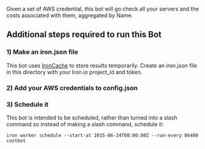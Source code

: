 Given a set of AWS credential, this bot will go check all your servers and the costs associated with them, aggregated by Name. 

## Additional steps required to run this Bot

### 1) Make an iron.json file 

This bot uses [IronCache](http://www.iron.io/cache) to store results temporarily. 
Create an iron.json file in this directory with your Iron.io project_id and token. 

### 2) Add your AWS credentials to config.json 

### 3) Schedule it

This bot is intended to be scheduled, rather than turned into a slash command so instead of making a slash command, 
schedule it:

```
iron worker schedule --start-at 2015-06-24T08:00:00Z --run-every 86400 costbot
```
